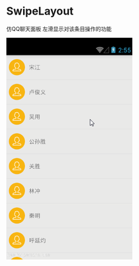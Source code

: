 # SwipeLayout
仿QQ聊天面板 左滑显示对该条目操作的功能

<img src="SwipeLayout.gif" width="332" height="583" border="0" alt="">
